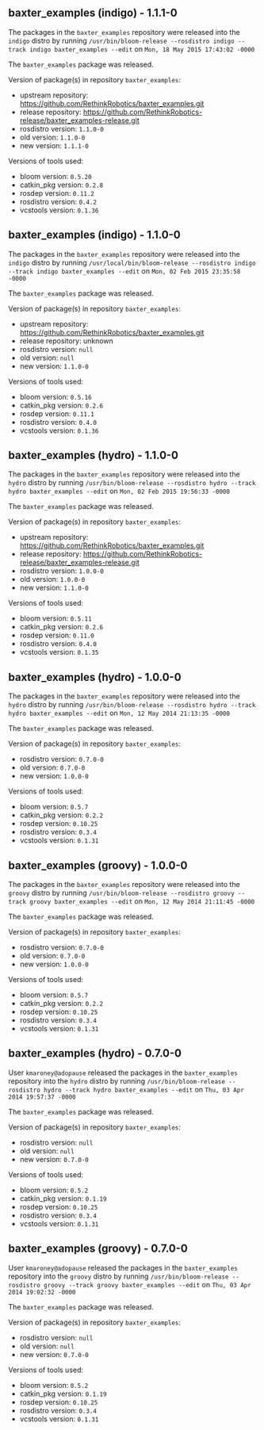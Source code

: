 ## baxter_examples (indigo) - 1.1.1-0

The packages in the `baxter_examples` repository were released into the `indigo` distro by running `/usr/bin/bloom-release --rosdistro indigo --track indigo baxter_examples --edit` on `Mon, 18 May 2015 17:43:02 -0000`

The `baxter_examples` package was released.

Version of package(s) in repository `baxter_examples`:
- upstream repository: https://github.com/RethinkRobotics/baxter_examples.git
- release repository: https://github.com/RethinkRobotics-release/baxter_examples-release.git
- rosdistro version: `1.1.0-0`
- old version: `1.1.0-0`
- new version: `1.1.1-0`

Versions of tools used:
- bloom version: `0.5.20`
- catkin_pkg version: `0.2.8`
- rosdep version: `0.11.2`
- rosdistro version: `0.4.2`
- vcstools version: `0.1.36`


## baxter_examples (indigo) - 1.1.0-0

The packages in the `baxter_examples` repository were released into the `indigo` distro by running `/usr/local/bin/bloom-release --rosdistro indigo --track indigo baxter_examples --edit` on `Mon, 02 Feb 2015 23:35:58 -0000`

The `baxter_examples` package was released.

Version of package(s) in repository `baxter_examples`:
- upstream repository: https://github.com/RethinkRobotics/baxter_examples.git
- release repository: unknown
- rosdistro version: `null`
- old version: `null`
- new version: `1.1.0-0`

Versions of tools used:
- bloom version: `0.5.16`
- catkin_pkg version: `0.2.6`
- rosdep version: `0.11.1`
- rosdistro version: `0.4.0`
- vcstools version: `0.1.36`


## baxter_examples (hydro) - 1.1.0-0

The packages in the `baxter_examples` repository were released into the `hydro` distro by running `/usr/bin/bloom-release --rosdistro hydro --track hydro baxter_examples --edit` on `Mon, 02 Feb 2015 19:56:33 -0000`

The `baxter_examples` package was released.

Version of package(s) in repository `baxter_examples`:
- upstream repository: https://github.com/RethinkRobotics/baxter_examples.git
- release repository: https://github.com/RethinkRobotics-release/baxter_examples-release.git
- rosdistro version: `1.0.0-0`
- old version: `1.0.0-0`
- new version: `1.1.0-0`

Versions of tools used:
- bloom version: `0.5.11`
- catkin_pkg version: `0.2.6`
- rosdep version: `0.11.0`
- rosdistro version: `0.4.0`
- vcstools version: `0.1.35`


## baxter_examples (hydro) - 1.0.0-0

The packages in the `baxter_examples` repository were released into the `hydro` distro by running `/usr/bin/bloom-release --rosdistro hydro --track hydro baxter_examples --edit` on `Mon, 12 May 2014 21:13:35 -0000`

The `baxter_examples` package was released.

Version of package(s) in repository `baxter_examples`:
- rosdistro version: `0.7.0-0`
- old version: `0.7.0-0`
- new version: `1.0.0-0`

Versions of tools used:
- bloom version: `0.5.7`
- catkin_pkg version: `0.2.2`
- rosdep version: `0.10.25`
- rosdistro version: `0.3.4`
- vcstools version: `0.1.31`


## baxter_examples (groovy) - 1.0.0-0

The packages in the `baxter_examples` repository were released into the `groovy` distro by running `/usr/bin/bloom-release --rosdistro groovy --track groovy baxter_examples --edit` on `Mon, 12 May 2014 21:11:45 -0000`

The `baxter_examples` package was released.

Version of package(s) in repository `baxter_examples`:
- rosdistro version: `0.7.0-0`
- old version: `0.7.0-0`
- new version: `1.0.0-0`

Versions of tools used:
- bloom version: `0.5.7`
- catkin_pkg version: `0.2.2`
- rosdep version: `0.10.25`
- rosdistro version: `0.3.4`
- vcstools version: `0.1.31`


## baxter_examples (hydro) - 0.7.0-0

User `kmaroney@adopause` released the packages in the `baxter_examples` repository into the `hydro` distro by running `/usr/bin/bloom-release --rosdistro hydro --track hydro baxter_examples --edit` on `Thu, 03 Apr 2014 19:57:37 -0000`

The `baxter_examples` package was released.

Version of package(s) in repository `baxter_examples`:
- rosdistro version: `null`
- old version: `null`
- new version: `0.7.0-0`

Versions of tools used:
- bloom version: `0.5.2`
- catkin_pkg version: `0.1.19`
- rosdep version: `0.10.25`
- rosdistro version: `0.3.4`
- vcstools version: `0.1.31`


## baxter_examples (groovy) - 0.7.0-0

User `kmaroney@adopause` released the packages in the `baxter_examples` repository into the `groovy` distro by running `/usr/bin/bloom-release --rosdistro groovy --track groovy baxter_examples --edit` on `Thu, 03 Apr 2014 19:02:32 -0000`

The `baxter_examples` package was released.

Version of package(s) in repository `baxter_examples`:
- rosdistro version: `null`
- old version: `null`
- new version: `0.7.0-0`

Versions of tools used:
- bloom version: `0.5.2`
- catkin_pkg version: `0.1.19`
- rosdep version: `0.10.25`
- rosdistro version: `0.3.4`
- vcstools version: `0.1.31`


